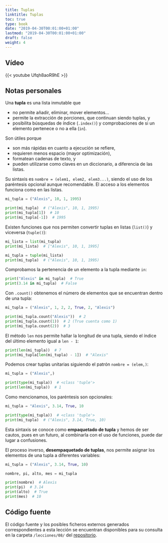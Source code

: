 ```yaml
---
title: Tuplas
linktitle: Tuplas
toc: true
type: book
date: "2019-04-30T00:01:00+01:00"
lastmod: "2019-04-30T00:01:00+01:00"
draft: false
weight: 4
---
```


## Vídeo

{{< youtube Ufqh8aoR9hE >}}

## Notas personales

Una **tupla** es una lista inmutable que

- no permite añadir, eliminar, mover elementos...
- permite la extracción de porciones, que continuan siendo tuplas, y
- posibilita búsquedas de índice (`.index()`) y comprobaciones de si un elemento pertenece o no a ella (`in`).

Son útiles porque

- son más rápidas en cuanto a ejecución se refiere,
- requieren menos espacio (mayor optimización),
- formatean cadenas de texto, y
- pueden utilizarse como claves en un diccionario, a diferencia de las listas.

Su sintaxis es `nombre = (elem1, elem2, elem3...)`, siendo el uso de los paréntesis opcional aunque recomendable. El acceso a los elementos funciona como en las listas.

```python
mi_tupla = ("Alexis", 10, 1, 1995)

print(mi_tupla)  # ("Alexis", 10, 1, 1995)
print(mi_tupla[1])  # 10
print(mi_tupla[-1])  # 1995
```

Existen funciones que nos permiten convertir tuplas en listas (`list()`) y viceversa (`tuple()`):

```python
mi_lista = list(mi_tupla)
print(mi_lista)  # ["Alexis", 10, 1, 1995]

mi_tupla = tuple(mi_lista)
print(mi_tupla)  # ("Alexis", 10, 1, 1995)
```

Comprobamos la pertenencia de un elemento a la tupla mediante `in`:

```python
print("Alexis" in mi_tupla)  # True
print(3.14 in mi_tupla)  # False
```

Con `.count()` obtenemos el número de elementos que se encuentran dentro de una tupla:

```python
mi_tupla = ("Alexis", 1, 2, 2, True, 2, "Alexis")

print(mi_tupla.count("Alexis"))  # 2
print(mi_tupla.count(1))  # 2 (True cuenta como 1)
print(mi_tupla.count(2))  # 3
```

El método `len` nos permite hallar la longitud de una tupla, siendo el índice del último elemento igual a `len - 1`:

```python
print(len(mi_tupla))  # 7
print(mi_tupla[len(mi_tupla) - 1])  # "Alexis"
```

Podemos crear tuplas unitarias siguiendo el patrón `nombre = (elem,)`:

```python
mi_tupla = ("Alexis",)

print(type(mi_tupla))  # <class 'tuple'>
print(len(mi_tupla))  # 1
```

Como mencionamos, los paréntesis son opcionales:

```python
mi_tupla = "Alexis", 3.14, True, 10

print(type(mi_tupla))  # <class 'tuple'>
print(mi_tupla)  # ("Alexis", 3.14, True, 10)
```

Esta sintaxis se conoce como **empaquetado de tupla** y hemos de ser cautos, pues en un futuro, al combinarla con el uso de funciones, puede dar lugar a confusiones.

El proceso inverso, **desempaquetado de tuplas**, nos permite asignar los elementos de una tupla a diferentes variables:

```python
mi_tupla = ("Alexis", 3.14, True, 10)

nombre, pi, alto, mes = mi_tupla

print(nombre)  # Alexis
print(pi)  # 3.14
print(alto)  # True
print(mes)  # 10
```

## Código fuente

El código fuente y los posibles ficheros externos generados correspondientes a esta lección se encuentran disponibles para su consulta en la carpeta `/lecciones/08/` del [repositorio](https://github.com/ImAlexisSaez/curso-python-desde-0).
